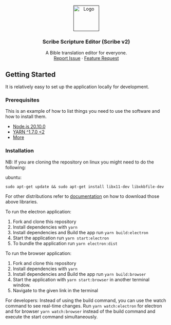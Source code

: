 <!-- PROJECT LOGO -->
<br />
<p align="center">
  <a href="">
    <img src="https://github.com/bible-technology/scribe-scripture-editor/blob/development/styles/scribe-logo.png" alt="Logo" width="80" height="80">
  </a>

  <h3 align="center">Scribe Scripture Editor (Scribe v2)</h3>

  <p align="center">
    A Bible translation editor for everyone.
    <br />
    <a href="https://github.com/BiblioNexus-Foundation/scribe/issues">Report Issue</a>
    ·
    <a href="https://github.com/BiblioNexus-Foundation/scribe/issues">Feature Request</a>
  </p>
</p>

<!-- GETTING STARTED -->

## Getting Started

It is relatively easy to set up the application locally for development.

### Prerequisites

This is an example of how to list things you need to use the software and how to install them.

- [Node.js 20.10.0](https://nodejs.org/en/)
- [YARN ^1.7.0 <2](https://yarnpkg.com/getting-started)
- [More](https://github.com/eclipse-theia/theia/blob/master/doc/Developing.md)

### Installation

NB: If you are cloning the repository on linux you might need to do the following:

ubuntu:

```
sudo apt-get update && sudo apt-get install libx11-dev libxkbfile-dev
```

For other distributions refer to [documentation](https://github.com/eclipse-theia/theia/blob/master/doc/Developing.md#prerequisites) on how to download those above libraries.

To run the electron application:

1. Fork and clone this repository
2. Install dependencies with `yarn`
3. Install dependencies and Build the app run `yarn build:electron`
4. Start the application run `yarn start:electron`
5. To bundle the application run `yarn electron:dist`

To run the browser application:

1. Fork and clone this repository
2. Install dependencies with `yarn`
3. Install dependencies and Build the app run `yarn build:browser`
4. Start the application with `yarn start:browser` in another terminal window.
5. Navigate to the given link in the terminal

For developers: Instead of using the build command, you can use the watch command to see real-time changes. Run `yarn watch:electron` for electron and for browser `yarn watch:browser` instead of the build command and execute the start command simultaneously.
